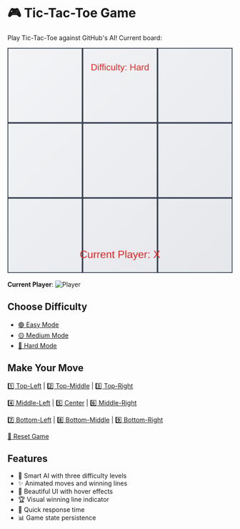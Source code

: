 # 🎮 Tic-Tac-Toe Game

Play Tic-Tac-Toe against GitHub's AI! Current board:

<!-- game starts here -->
<p align="center">
  <img src="https://github.com/devdii/tic-tac-toe-game/raw/main/tic_tac_toe.svg?t=1746865457TIMESTAMP" alt="Tic-Tac-Toe board">
</p>

**Current Player**: ![Player](https://img.shields.io/badge/player-X-yellow)

## Choose Difficulty
- [🟢 Easy Mode](https://github.com/devdii/tic-tac-toe-game/issues/new?title=game%7Cdifficulty%7Ceasy&body=Just+click+%27Submit+new+issue%27.) 
- [🟡 Medium Mode](https://github.com/devdii/tic-tac-toe-game/issues/new?title=game%7Cdifficulty%7Cmedium&body=Just+click+%27Submit+new+issue%27.) 
- [🔴 Hard Mode](https://github.com/devdii/tic-tac-toe-game/issues/new?title=game%7Cdifficulty%7Chard&body=Just+click+%27Submit+new+issue%27.)

## Make Your Move
[1️⃣ Top-Left](https://github.com/devdii/tic-tac-toe-game/issues/new?title=game%7Cmove%7C0&body=Just+click+%27Submit+new+issue%27.) | 
[2️⃣ Top-Middle](https://github.com/devdii/tic-tac-toe-game/issues/new?title=game%7Cmove%7C1&body=Just+click+%27Submit+new+issue%27.) | 
[3️⃣ Top-Right](https://github.com/devdii/tic-tac-toe-game/issues/new?title=game%7Cmove%7C2&body=Just+click+%27Submit+new+issue%27.)

[4️⃣ Middle-Left](https://github.com/devdii/tic-tac-toe-game/issues/new?title=game%7Cmove%7C3&body=Just+click+%27Submit+new+issue%27.) | 
[5️⃣ Center](https://github.com/devdii/tic-tac-toe-game/issues/new?title=game%7Cmove%7C4&body=Just+click+%27Submit+new+issue%27.) | 
[6️⃣ Middle-Right](https://github.com/devdii/tic-tac-toe-game/issues/new?title=game%7Cmove%7C5&body=Just+click+%27Submit+new+issue%27.)

[7️⃣ Bottom-Left](https://github.com/devdii/tic-tac-toe-game/issues/new?title=game%7Cmove%7C6&body=Just+click+%27Submit+new+issue%27.) | 
[8️⃣ Bottom-Middle](https://github.com/devdii/tic-tac-toe-game/issues/new?title=game%7Cmove%7C7&body=Just+click+%27Submit+new+issue%27.) | 
[9️⃣ Bottom-Right](https://github.com/devdii/tic-tac-toe-game/issues/new?title=game%7Cmove%7C8&body=Just+click+%27Submit+new+issue%27.)

[🔄 Reset Game](https://github.com/devdii/tic-tac-toe-game/issues/new?title=game%7Creset&body=Just+click+%27Submit+new+issue%27.)
<!-- game ends here -->

## Features
- 🧠 Smart AI with three difficulty levels
- ✨ Animated moves and winning lines
- 🎨 Beautiful UI with hover effects
- 🏆 Visual winning line indicator
- 🔄 Quick response time
- 📊 Game state persistence
